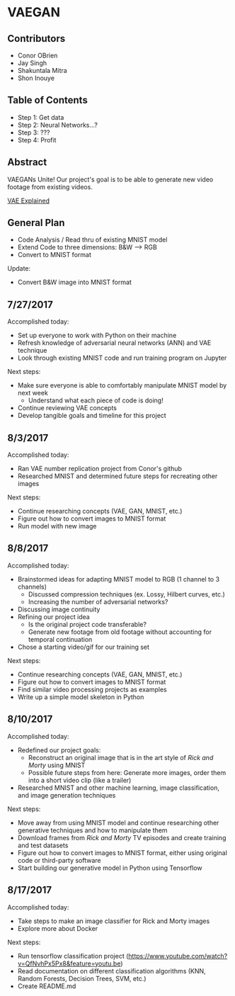 
# VAEGAN

## Contributors
+ Conor OBrien
+ Jay Singh
+ Shakuntala Mitra
+ Shon Inouye

## Table of Contents
+ Step 1: Get data
+ Step 2: Neural Networks...?
+ Step 3: ???
+ Step 4: Profit

## Abstract
VAEGANs Unite!
Our project's goal is to be able to generate new video footage from existing videos.

[VAE Explained](http://kvfrans.com/variational-autoencoders-explained/)

## General Plan
+ Code Analysis / Read thru of existing MNIST model
+ Extend Code to three dimensions: B&W --> RGB
+ Convert to MNIST format

Update:
+ Convert B&W image into MNIST format

## 7/27/2017
Accomplished today:
+ Set up everyone to work with Python on their machine
+ Refresh knowledge of adversarial neural networks (ANN) and VAE technique
+ Look through existing MNIST code and run training program on Jupyter

Next steps:
+ Make sure everyone is able to comfortably manipulate MNIST model by next week
    + Understand what each piece of code is doing!
+ Continue reviewing VAE concepts
+ Develop tangible goals and timeline for this project

## 8/3/2017
Accomplished today:
+ Ran VAE number replication project from Conor's github
+ Researched MNIST and determined future steps for recreating other images

Next steps:
+ Continue researching concepts (VAE, GAN, MNIST, etc.)
+ Figure out how to convert images to MNIST format
+ Run model with new image

## 8/8/2017
Accomplished today:
+ Brainstormed ideas for adapting MNIST model to RGB (1 channel to 3 channels)
    + Discussed compression techniques (ex. Lossy, Hilbert curves, etc.)
    + Increasing the number of adversarial networks?
+ Discussing image continuity
+ Refining our project idea
    + Is the original project code transferable?
    + Generate new footage from old footage without accounting for temporal continuation
+ Chose a starting video/gif for our training set

Next steps:
+ Continue researching concepts (VAE, GAN, MNIST, etc.)
+ Figure out how to convert images to MNIST format
+ Find similar video processing projects as examples
+ Write up a simple model skeleton in Python

## 8/10/2017
Accomplished today:
+ Redefined our project goals:
    + Reconstruct an original image that is in the art style of *Rick and Morty* using MNIST
    + Possible future steps from here: Generate more images, order them into a short video clip (like a trailer)
+ Researched MNIST and other machine learning, image classification, and image generation techniques

Next steps:
+ Move away from using MNIST model and continue researching other generative techniques and how to manipulate them
+ Download frames from *Rick and Morty* TV episodes and create training and test datasets
+ Figure out how to convert images to MNIST format, either using original code or third-party software
+ Start building our generative model in Python using Tensorflow

## 8/17/2017
Accomplished today:
+ Take steps to make an image classifier for Rick and Morty images
+ Explore more about Docker

Next steps:
+ Run tensorflow classification project (https://www.youtube.com/watch?v=QfNvhPx5Px8&feature=youtu.be)
+ Read documentation on different classification algorithms (KNN, Random Forests, Decision Trees, SVM, etc.)
+ Create README.md
